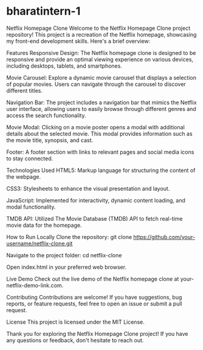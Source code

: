 # bharatintern-1

Netflix Homepage Clone
Welcome to the Netflix Homepage Clone project repository! This project is a recreation of the Netflix homepage, showcasing my front-end development skills. Here's a brief overview:

Features
Responsive Design: The Netflix homepage clone is designed to be responsive and provide an optimal viewing experience on various devices, including desktops, tablets, and smartphones.

Movie Carousel: Explore a dynamic movie carousel that displays a selection of popular movies. Users can navigate through the carousel to discover different titles.

Navigation Bar: The project includes a navigation bar that mimics the Netflix user interface, allowing users to easily browse through different genres and access the search functionality.

Movie Modal: Clicking on a movie poster opens a modal with additional details about the selected movie. This modal provides information such as the movie title, synopsis, and cast.

Footer: A footer section with links to relevant pages and social media icons to stay connected.

Technologies Used
HTML5: Markup language for structuring the content of the webpage.

CSS3: Stylesheets to enhance the visual presentation and layout.

JavaScript: Implemented for interactivity, dynamic content loading, and modal functionality.

TMDB API: Utilized The Movie Database (TMDB) API to fetch real-time movie data for the homepage.

How to Run Locally
Clone the repository: git clone https://github.com/your-username/netflix-clone.git

Navigate to the project folder: cd netflix-clone

Open index.html in your preferred web browser.

Live Demo
Check out the live demo of the Netflix homepage clone at your-netflix-demo-link.com.

Contributing
Contributions are welcome! If you have suggestions, bug reports, or feature requests, feel free to open an issue or submit a pull request.

License
This project is licensed under the MIT License.

Thank you for exploring the Netflix Homepage Clone project! If you have any questions or feedback, don't hesitate to reach out.

